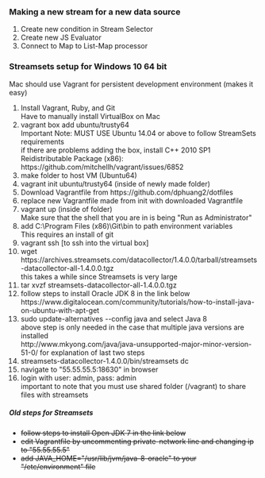 <h3>Making a new stream for a new data source</h3>
<ol>
    <li> Create new condition in Stream Selector </li>
    <li> Create new JS Evaluator </li>
    <li> Connect to Map to List-Map processor </li>
</ol>

<h3>Streamsets setup for Windows 10 64 bit </h3>
Mac should use Vagrant for persistent development environment (makes it easy)
<ol>
    <li> Install Vagrant, Ruby, and Git </li>
    Have to manually install VirtualBox on Mac
    <li> vagrant box add ubuntu/trusty64 </li>
    Important Note: MUST USE Ubuntu 14.04 or above to follow StreamSets requirements <br>
    if there are problems adding the box, install C++ 2010 SP1 Reidistributable Package (x86): https://github.com/mitchellh/vagrant/issues/6852 
    <li> make folder to host VM (Ubuntu64) </li>
    <li> vagrant init ubuntu/trusty64 (inside of newly made folder) </li>
    <li> Download Vagrantfile from https://github.com/dphuang2/dotfiles </li>
    <li> replace new Vagrantfile made from init with downloaded Vagrantfile </li>
    <li> vagrant up (inside of folder) </li>
    Make sure that the shell that you are in is being "Run as Administrator"
    <li> add C:\Program Files (x86)\Git\bin to path environment variables </li>
    This requires an install of git
    <li> vagrant ssh [to ssh into the virtual box] </li>
    <li> wget https://archives.streamsets.com/datacollector/1.4.0.0/tarball/streamsets-datacollector-all-1.4.0.0.tgz </li>
    this takes a while since Streamsets is very large
    <li> tar xvzf streamsets-datacollector-all-1.4.0.0.tgz </li>
    <li> follow steps to install Oracle JDK 8 in the link below </li>   
    https://www.digitalocean.com/community/tutorials/how-to-install-java-on-ubuntu-with-apt-get
    <li> sudo update-alternatives --config java and select Java 8 </li>
    above step is only needed in the case that multiple java versions are installed <br>
    http://www.mkyong.com/java/java-unsupported-major-minor-version-51-0/ for explanation of last two steps
    <li> streamsets-datacollector-1.4.0.0/bin/streamsets dc </li>
    <li> navigate to "55.55.55.5:18630" in browser </li>
    <li> login with user: admin, pass: admin </li>
    important to note that you must use shared folder (/vagrant) to share files with streamsets
</ol>
<h5> Old steps for Streamsets </h5>
<ul>
    <del> <li> follow steps to install Open JDK 7 in the link below </li> </del> 
    <del> <li> edit Vagrantfile by uncommenting private-network line and changing ip to "55.55.55.5" </li> </del>
    <del> <li> add JAVA_HOME="/usr/lib/jvm/java-8-oracle" to your "/etc/environment" file </li> </del>
</ul>
